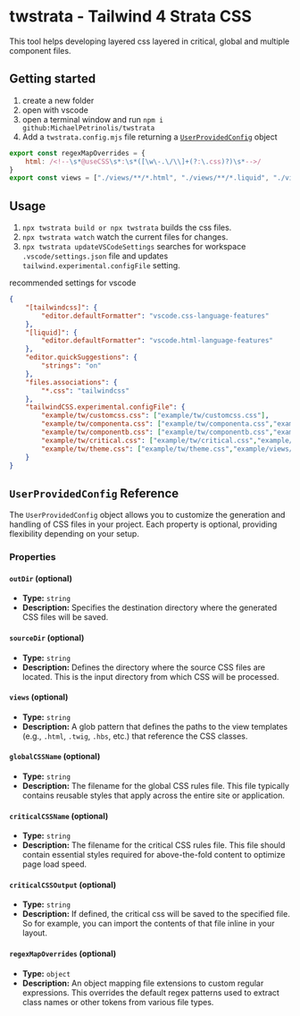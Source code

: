 # twstrata - Tailwind 4 Strata CSS

This tool helps developing layered css layered in critical, global and multiple component files.

## Getting started

1. create a new folder
2. open with vscode
3. open a terminal window and run `npm i github:MichaelPetrinolis/twstrata`
4. Add a `twstrata.config.mjs` file returning a [`UserProvidedConfig`](#userprovidedconfig-reference) object

```js
export const regexMapOverrides = {
    html: /<!--\s*@useCSS\s*:\s*([\w\-.\/\\]+(?:\.css)?)\s*-->/
}
export const views = ["./views/**/*.html", "./views/**/*.liquid", "./views/**/*.cshtml"];
```

## Usage

1. `npx twstrata build or npx twstrata` builds the css files.
2. `npx twstrata watch` watch the current files for changes.
3. `npx twstrata updateVSCodeSettings` searches for workspace `.vscode/settings.json` file and updates `tailwind.experimental.configFile` setting.

recommended settings for vscode

```json
{
    "[tailwindcss]": {
        "editor.defaultFormatter": "vscode.css-language-features"
    },
    "[liquid]": {
        "editor.defaultFormatter": "vscode.html-language-features"
    },
    "editor.quickSuggestions": {
        "strings": "on"
    },
    "files.associations": {
        "*.css": "tailwindcss"
    },
    "tailwindCSS.experimental.configFile": {
        "example/tw/customcss.css": ["example/tw/customcss.css"],
        "example/tw/componenta.css": ["example/tw/componenta.css","example/views/componentA.cshtml"],
        "example/tw/componentb.css": ["example/tw/componentb.css","example/views/componentB.liquid"],
        "example/tw/critical.css": ["example/tw/critical.css","example/views/header.html"],
        "example/tw/theme.css": ["example/tw/theme.css","example/views/footer.html"]
    }
}
```

## `UserProvidedConfig` Reference

The `UserProvidedConfig` object allows you to customize the generation and handling of CSS files in your project. Each property is optional, providing flexibility depending on your setup.

### Properties

#### `outDir` (optional)

- **Type:** `string`  
- **Description:** Specifies the destination directory where the generated CSS files will be saved.

#### `sourceDir` (optional)

- **Type:** `string`  
- **Description:** Defines the directory where the source CSS files are located. This is the input directory from which CSS will be processed.

#### `views` (optional)

- **Type:** `string`  
- **Description:** A glob pattern that defines the paths to the view templates (e.g., `.html`, `.twig`, `.hbs`, etc.) that reference the CSS classes.

#### `globalCSSName` (optional)

- **Type:** `string`  
- **Description:** The filename for the global CSS rules file. This file typically contains reusable styles that apply across the entire site or application.

#### `criticalCSSName` (optional)

- **Type:** `string`  
- **Description:** The filename for the critical CSS rules file. This file should contain essential styles required for above-the-fold content to optimize page load speed.

#### `criticalCSSOutput` (optional)

- **Type:** `string`  
- **Description:** If defined, the critical css will be saved to the specified file. So for example, you can import the contents of that file inline in your layout.

#### `regexMapOverrides` (optional)

- **Type:** `object`  
- **Description:** An object mapping file extensions to custom regular expressions. This overrides the default regex patterns used to extract class names or other tokens from various file types.
